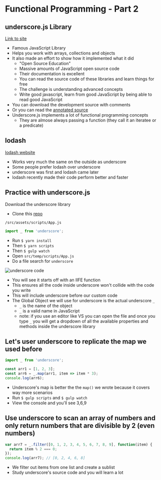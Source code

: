 # Functional Programming - Part 2
## underscore.js Library
[Link to site](http://underscorejs.org/)

* Famous JavaScript Library
* Helps you work with arrays, collections and objects
* It also made an effort to show how it implemented what it did
    - "Open Source Education"
    - Massive amounts of JavaScript open source code
    - Their documentation is excellent
    - You can read the source code of these libraries and learn things for free
    - The challenge is understanding advanced concepts
    - Write good javascript, learn from good JavaScript by being able to read good JavaScript
* You can download the development source with comments
* Or you can read the [annotated source](http://underscorejs.org/docs/underscore.html)
* Underscore.js implements a lot of functional programming concepts
    - They are almose always passing a function (they call it an iteratee or a predicate)

## lodash
[lodash website](https://lodash.com/)

* Works very much the same on the outside as underscore
* Some people prefer lodash over underscore
* underscore was first and lodash came later
* lodash recently made their code perform better and faster

## Practice with underscore.js
Download the underscore library

* Clone this [repo](https://github.com/kingluddite/peh2-js-es6-babel-boilerplate)

`/src/assets/scripts/App.js`

```js
import _ from 'underscore';
```

* Run `$ yarn install`
* Then `$ yarn scripts`
* Then `$ gulp watch`
* Open `src/temp/scripts/App.js`
* Do a file search for `underscore`

![underscore code](https://i.imgur.com/mc8DFiC.png)

* You will see it starts off with an IIFE function
* This ensures all the code inside underscore won't collide with the code you write
* This will include underscore before our custom code
* The Global Object we will use for underscore is the actual underscore `_`
    - `_` is the name of the object
    - `_` is a valid name in JavaScript
    - note: if you use an editor like VS you can open the file and once you type `_` you will get a dropdown of all the available properties and methods inside the underscore library

## Let's user underscore to replicate the map we used before 
```js
import _ from 'underscore';

const arr1 = [1, 2, 3];
const arr6 = _.map(arr1, item => item * 3);
console.log(arr6);
```

* Underscore's map is better the the `map()` we wrote because it covers way more scenarios
* Run `$ gulp scripts` and `$ gulp watch`
* View the console and you'll see 3,6,9

## Use underscore to scan an array of numbers and only return numbers that are divisible by 2 (even numbers)

```js
var arr7 = _.filter([0, 1, 2, 3, 4, 5, 6, 7, 8, 9], function(item) {
  return item % 2 === 0;
});
console.log(arr7); // [0, 2, 4, 6, 8]
```

* We filter out items from one list and create a sublist
* Study underscore's source code and you will learn a lot
